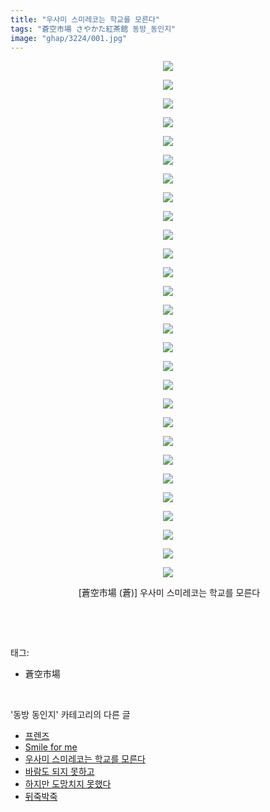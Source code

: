 ```yaml
---
title: "우사미 스미레코는 학교를 모른다"
tags: "蒼空市場 さやかた紅茶館 동방_동인지"
image: "ghap/3224/001.jpg"
---
```

<div class="article">
<p style="text-align: center; clear: none; float: none;"><img src="{{ site.nasurl }}/ghap/3224/001.jpg"/></p>
<p style="text-align: center; clear: none; float: none;"><img src="{{ site.nasurl }}/ghap/3224/002.jpg"/></p>
<p style="text-align: center; clear: none; float: none;"><img src="{{ site.nasurl }}/ghap/3224/003.jpg"/></p>
<p style="text-align: center; clear: none; float: none;"><img src="{{ site.nasurl }}/ghap/3224/004.jpg"/></p>
<p style="text-align: center; clear: none; float: none;"><img src="{{ site.nasurl }}/ghap/3224/005.jpg"/></p>
<p style="text-align: center; clear: none; float: none;"><img src="{{ site.nasurl }}/ghap/3224/006.jpg"/></p>
<p style="text-align: center; clear: none; float: none;"><img src="{{ site.nasurl }}/ghap/3224/007.jpg"/></p>
<p style="text-align: center; clear: none; float: none;"><img src="{{ site.nasurl }}/ghap/3224/008.jpg"/></p>
<p style="text-align: center; clear: none; float: none;"><img src="{{ site.nasurl }}/ghap/3224/009.jpg"/></p>
<p style="text-align: center; clear: none; float: none;"><img src="{{ site.nasurl }}/ghap/3224/010.jpg"/></p>
<p style="text-align: center; clear: none; float: none;"><img src="{{ site.nasurl }}/ghap/3224/011.jpg"/></p>
<p style="text-align: center; clear: none; float: none;"><img src="{{ site.nasurl }}/ghap/3224/012.jpg"/></p>
<p style="text-align: center; clear: none; float: none;"><img src="{{ site.nasurl }}/ghap/3224/013.jpg"/></p>
<p style="text-align: center; clear: none; float: none;"><img src="{{ site.nasurl }}/ghap/3224/014.jpg"/></p>
<p style="text-align: center; clear: none; float: none;"><img src="{{ site.nasurl }}/ghap/3224/015.jpg"/></p>
<p style="text-align: center; clear: none; float: none;"><img src="{{ site.nasurl }}/ghap/3224/016.jpg"/></p>
<p style="text-align: center; clear: none; float: none;"><img src="{{ site.nasurl }}/ghap/3224/017.jpg"/></p>
<p style="text-align: center; clear: none; float: none;"><img src="{{ site.nasurl }}/ghap/3224/018.jpg"/></p>
<p style="text-align: center; clear: none; float: none;"><img src="{{ site.nasurl }}/ghap/3224/019.jpg"/></p>
<p style="text-align: center; clear: none; float: none;"><img src="{{ site.nasurl }}/ghap/3224/020.jpg"/></p>
<p style="text-align: center; clear: none; float: none;"><img src="{{ site.nasurl }}/ghap/3224/021.jpg"/></p>
<p style="text-align: center; clear: none; float: none;"><img src="{{ site.nasurl }}/ghap/3224/022.jpg"/></p>
<p style="text-align: center; clear: none; float: none;"><img src="{{ site.nasurl }}/ghap/3224/023.jpg"/></p>
<p style="text-align: center; clear: none; float: none;"><img src="{{ site.nasurl }}/ghap/3224/024.jpg"/></p>
<p style="text-align: center; clear: none; float: none;"><img src="{{ site.nasurl }}/ghap/3224/025.jpg"/></p>
<p style="text-align: center; clear: none; float: none;"><img src="{{ site.nasurl }}/ghap/3224/026.jpg"/></p>
<p style="text-align: center; clear: none; float: none;"><img src="{{ site.nasurl }}/ghap/3224/027.jpg"/></p>
<p style="text-align: center; clear: none; float: none;"><img src="{{ site.nasurl }}/ghap/3224/028.jpg"/></p>
<p style="text-align: center; clear: none; float: none;"> [蒼空市場 (蒼)] 우사미 스미레코는 학교를 모른다</p>
<p><br/></p>
</div><br/>
<div class="tagTrail">
<p>태그: </p>
<ul>
<li>蒼空市場</li>
</ul>
</div><br/>
<div class="another">
<p>'동방 동인지' 카테고리의 다른 글</p>
<ul>
<li><a href="/2017-05-10-ghap_3226">프렌즈</a></li>
<li><a href="/2017-05-10-ghap_3225">Smile for me</a></li>
<li><a href="/2017-05-09-ghap_3224">우사미 스미레코는 학교를 모른다</a></li>
<li><a href="/2017-04-20-ghap_3211">바람도 되지 못하고</a></li>
<li><a href="/2017-04-20-ghap_3210">하지만 도망치지 못했다</a></li>
<li><a href="/2017-04-20-ghap_3209">뒤죽박죽</a></li>
</ul>
</div><br/>
<div class="cb_module cb_fluid">
<div class="cb_wrt cb_profile">
</div><!-- commentList close -->
</div><br/>
